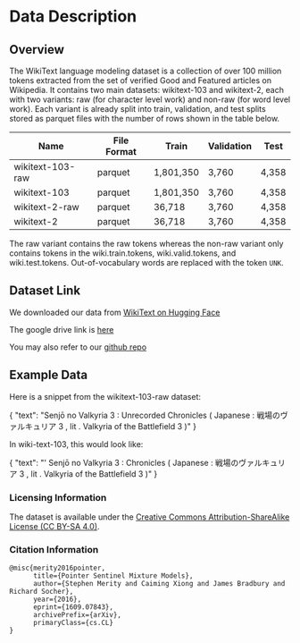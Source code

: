 # Data Description

## Overview

The WikiText language modeling dataset is a collection of over 100 million tokens extracted from the set of verified Good and Featured articles on Wikipedia. It contains two main datasets: wikitext-103 and wikitext-2, each with two variants: raw (for character level work) and non-raw (for word level work). Each variant is already split into train, validation, and test splits stored as parquet files with the number of rows shown in the table below.

| **Name**         | **File Format** | **Train** | **Validation** | **Test** |
| ---------------- | --------------- | --------- | -------------- | -------- |
| wikitext-103-raw | parquet         | 1,801,350 | 3,760          | 4,358    |
| wikitext-103     | parquet         | 1,801,350 | 3,760          | 4,358    |
| wikitext-2-raw   | parquet         | 36,718    | 3,760          | 4,358    |
| wikitext-2       | parquet         | 36,718    | 3,760          | 4,358    |

The raw variant contains the raw tokens whereas the non-raw variant only contains tokens in the wiki.train.tokens, wiki.valid.tokens, and wiki.test.tokens. Out-of-vocabulary words are replaced with the token `UNK`.

## Dataset Link

We downloaded our data from [WikiText on Hugging Face](https://huggingface.co/datasets/Salesforce/wikitext)

The google drive link is [here](https://drive.google.com/file/d/1gQv0dGApLkS081x8XkynwnFCFsBm0Dzg/view?usp=sharing)

You may also refer to our [github repo](https://github.com/geneam2/Improving-Efficiency-In-LLMs/tree/reorganized_folders/data)

## Example Data

Here is a snippet from the wikitext-103-raw dataset:

{
"text":
"Senjō no Valkyria 3 : Unrecorded Chronicles ( Japanese : 戦場のヴァルキュリア 3 , lit . Valkyria of the Battlefield 3 )"
}

In wiki-text-103, this would look like:

{
"text":
"' Senjō no Valkyria 3 : <unk> Chronicles ( Japanese : 戦場のヴァルキュリア 3 , lit . Valkyria of the Battlefield 3 )"
}

### Licensing Information

The dataset is available under the [Creative Commons Attribution-ShareAlike License (CC BY-SA 4.0)](https://creativecommons.org/licenses/by-sa/4.0/).

### Citation Information

```
@misc{merity2016pointer,
      title={Pointer Sentinel Mixture Models},
      author={Stephen Merity and Caiming Xiong and James Bradbury and Richard Socher},
      year={2016},
      eprint={1609.07843},
      archivePrefix={arXiv},
      primaryClass={cs.CL}
}
```

